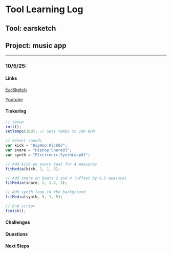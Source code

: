 # Tool Learning Log

## Tool: **earsketch**

## Project: **music app**

---

### 10/5/25:
#### Links
[EarSketch](https://earsketch.gatech.edu/landing/#/)

[Youtube](https://www.youtube.com/watch?v=KpEKplkGWhg)

#### Tinkering
```js
// Setup
init();
setTempo(100); // Sets tempo to 100 BPM

// Select sounds
var kick = "HipHop:Kick03";
var snare = "HipHop:Snare03";
var synth = "Electronic:SynthLoop01";

// Add kick on every beat for 4 measures
fitMedia(kick, 1, 1, 5);

// Add snare on beats 2 and 4 (offset by 0.5 measure)
fitMedia(snare, 2, 1.5, 5);

// Add synth loop in the background
fitMedia(synth, 3, 1, 5);

// End script
finish();
```

#### Challenges

#### Questions

#### Next Steps



<!-- 
* Links you used today (websites, videos, etc)
* Things you tried, progress you made, etc
* Challenges, a-ha moments, etc
* Questions you still have
* What you're going to try next
-->

